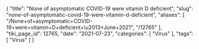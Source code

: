 {
    "title": "None of asymptomatic COVID-19 were vitamin D deficient",
    "slug": "none-of-asymptomatic-covid-19-were-vitamin-d-deficient",
    "aliases": [
        "/None+of+asymptomatic+COVID-19+were+vitamin+D+deficient+\u2013+June+2021",
        "/12765"
    ],
    "tiki_page_id": 12765,
    "date": "2021-07-23",
    "categories": [
        "Virus"
    ],
    "tags": [
        "Virus"
    ]
}